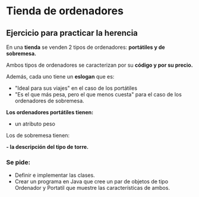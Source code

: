 # Tienda de ordenadores
## Ejercicio para practicar la herencia

En una **tienda** se venden 2 tipos de ordenadores: **portátiles y de sobremesa.**

Ambos tipos de ordenadores se caracterizan por su **código y por su precio.**

Además, cada uno tiene un **eslogan** que es:

- "Ideal para sus viajes" en el caso de los portátiles
- "Es el que más pesa, pero el que menos cuesta" para el caso de los ordenadores de sobremesa.

**Los ordenadores portátiles tienen:**

- un atributo peso

Los de sobremesa tienen:

**- la descripción del tipo de torre.**

### Se pide:

- Definir e implementar las clases.
- Crear un programa en Java que cree un par de objetos de tipo Ordenador y Portatil que muestre las características de ambos. 
